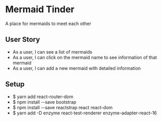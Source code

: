 # Mermaid Tinder
A place for mermaids to meet each other

## User Story
- As a user, I can see a list of mermaids
- As a user, I can click on the mermaid name to see information of that mermaid
- As a user, I can add a new mermaid with detailed information

## Setup
- $ yarn add react-router-dom
- $ npm install --save bootstrap
- $ npm install --save reactstrap react react-dom
- $ yarn add -D enzyme react-test-renderer enzyme-adapter-react-16
